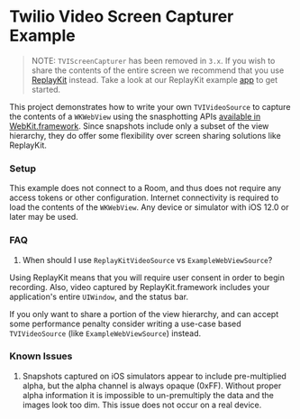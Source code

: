 # Twilio Video Screen Capturer Example

> NOTE: `TVIScreenCapturer` has been removed in `3.x`. If you wish to share the contents of the entire screen we recommend that you use [ReplayKit](https://developer.apple.com/documentation/replaykit) instead. Take a look at our ReplayKit example [app](../ReplayKitExample) to get started.

This project demonstrates how to write your own `TVIVideoSource` to capture the contents of a `WKWebView` using the snasphotting APIs [available in WebKit.framework](https://developer.apple.com/documentation/webkit). Since snapshots include only a subset of the view hierarchy, they do offer some flexibility over screen sharing solutions like ReplayKit.


### Setup

This example does not connect to a Room, and thus does not require any access tokens or other configuration. Internet connectivity is required to load the contents of the `WKWebView`. Any device or simulator with iOS 12.0 or later may be used.

### FAQ

1. When should I use `ReplayKitVideoSource` vs `ExampleWebViewSource`?

Using ReplayKit means that you will require user consent in order to begin recording. Also, video captured by ReplayKit.framework includes your application's entire `UIWindow`, and the status bar.

If you only want to share a portion of the view hierarchy, and can accept some performance penalty consider writing a use-case based `TVIVideoSource` (like `ExampleWebViewSource`) instead.

### Known Issues

1. Snapshots captured on iOS simulators appear to include pre-multiplied alpha, but the alpha channel is always opaque (0xFF). Without proper alpha information it is impossible to un-premultiply the data and the images look too dim. This issue does not occur on a real device.
